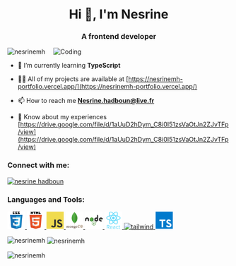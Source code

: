 <h1 align="center">Hi 👋, I'm Nesrine</h1>
<h3 align="center">A frontend developer</h3>

<img align="right" alt="Coding" width="400" src="https://user-images.githubusercontent.com/74038190/236119160-976a0405-caa7-470c-9356-16d43402ea0a.gif">

<p align="left"> <img src="https://komarev.com/ghpvc/?username=nesrinemh&label=Profile%20views&color=0e75b6&style=flat" alt="nesrinemh" /> </p>

- 🌱 I’m currently learning **TypeScript**

- 👨‍💻 All of my projects are available at [https://nesrinemh-portfolio.vercel.app/](https://nesrinemh-portfolio.vercel.app/)

- 📫 How to reach me **Nesrine.hadboun@live.fr**

- 📄 Know about my experiences [https://drive.google.com/file/d/1aUuD2hDym_C8i0I51zsVaOtJn2ZJvTFp/view](https://drive.google.com/file/d/1aUuD2hDym_C8i0I51zsVaOtJn2ZJvTFp/view)

<h3 align="left">Connect with me:</h3>
<p align="left">
<a href="https://linkedin.com/in/nesrine hadboun" target="blank"><img align="center" src="https://raw.githubusercontent.com/rahuldkjain/github-profile-readme-generator/master/src/images/icons/Social/linked-in-alt.svg" alt="nesrine hadboun" height="30" width="40" /></a>
</p>

<h3 align="left">Languages and Tools:</h3>
<p align="left"> <a href="https://www.w3schools.com/css/" target="_blank" rel="noreferrer"> <img src="https://raw.githubusercontent.com/devicons/devicon/master/icons/css3/css3-original-wordmark.svg" alt="css3" width="40" height="40"/> </a> <a href="https://www.w3.org/html/" target="_blank" rel="noreferrer"> <img src="https://raw.githubusercontent.com/devicons/devicon/master/icons/html5/html5-original-wordmark.svg" alt="html5" width="40" height="40"/> </a> <a href="https://developer.mozilla.org/en-US/docs/Web/JavaScript" target="_blank" rel="noreferrer"> <img src="https://raw.githubusercontent.com/devicons/devicon/master/icons/javascript/javascript-original.svg" alt="javascript" width="40" height="40"/> </a> <a href="https://www.mongodb.com/" target="_blank" rel="noreferrer"> <img src="https://raw.githubusercontent.com/devicons/devicon/master/icons/mongodb/mongodb-original-wordmark.svg" alt="mongodb" width="40" height="40"/> </a> <a href="https://nodejs.org" target="_blank" rel="noreferrer"> <img src="https://raw.githubusercontent.com/devicons/devicon/master/icons/nodejs/nodejs-original-wordmark.svg" alt="nodejs" width="40" height="40"/> </a> <a href="https://reactjs.org/" target="_blank" rel="noreferrer"> <img src="https://raw.githubusercontent.com/devicons/devicon/master/icons/react/react-original-wordmark.svg" alt="react" width="40" height="40"/> </a> <a href="https://tailwindcss.com/" target="_blank" rel="noreferrer"> <img src="https://www.vectorlogo.zone/logos/tailwindcss/tailwindcss-icon.svg" alt="tailwind" width="40" height="40"/> </a> <a href="https://www.typescriptlang.org/" target="_blank" rel="noreferrer"> <img src="https://raw.githubusercontent.com/devicons/devicon/master/icons/typescript/typescript-original.svg" alt="typescript" width="40" height="40"/> </a> </p>

<p><img align="left" src="https://github-readme-stats.vercel.app/api/top-langs?username=nesrinemh&show_icons=true&locale=en&layout=compact" alt="nesrinemh" /></p>

<p>&nbsp;<img align="center" src="https://github-readme-stats.vercel.app/api?username=nesrinemh&show_icons=true&locale=en" alt="nesrinemh" /></p>

<p><img align="center" src="https://github-readme-streak-stats.herokuapp.com/?user=nesrinemh&" alt="nesrinemh" /></p>
